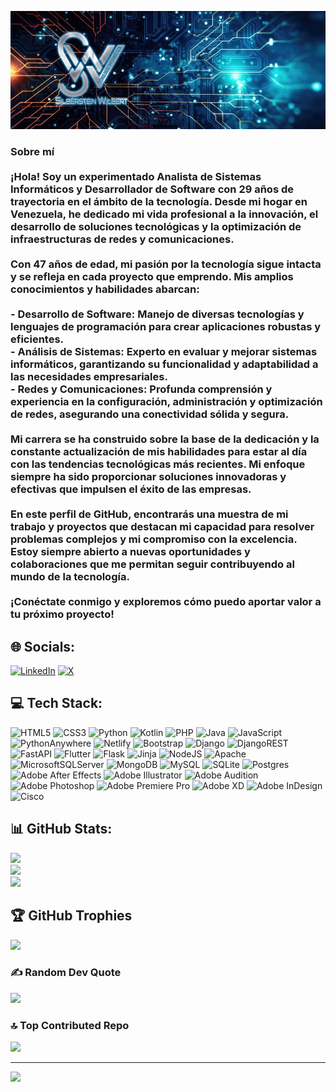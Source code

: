 ![Banner de SWG-IT, Silberstein Wilbert](banner.jpg)

### Sobre mí<br><br>¡Hola! Soy un experimentado Analista de Sistemas Informáticos y Desarrollador de Software con 29 años de trayectoria en el ámbito de la tecnología. Desde mi hogar en Venezuela, he dedicado mi vida profesional a la innovación, el desarrollo de soluciones tecnológicas y la optimización de infraestructuras de redes y comunicaciones.<br><br>Con 47 años de edad, mi pasión por la tecnología sigue intacta y se refleja en cada proyecto que emprendo. Mis amplios conocimientos y habilidades abarcan:<br><br>- **Desarrollo de Software**: Manejo de diversas tecnologías y lenguajes de programación para crear aplicaciones robustas y eficientes.<br>- **Análisis de Sistemas**: Experto en evaluar y mejorar sistemas informáticos, garantizando su funcionalidad y adaptabilidad a las necesidades empresariales.<br>- **Redes y Comunicaciones**: Profunda comprensión y experiencia en la configuración, administración y optimización de redes, asegurando una conectividad sólida y segura.<br><br>Mi carrera se ha construido sobre la base de la dedicación y la constante actualización de mis habilidades para estar al día con las tendencias tecnológicas más recientes. Mi enfoque siempre ha sido proporcionar soluciones innovadoras y efectivas que impulsen el éxito de las empresas.<br><br>En este perfil de GitHub, encontrarás una muestra de mi trabajo y proyectos que destacan mi capacidad para resolver problemas complejos y mi compromiso con la excelencia. Estoy siempre abierto a nuevas oportunidades y colaboraciones que me permitan seguir contribuyendo al mundo de la tecnología.<br><br>¡Conéctate conmigo y exploremos cómo puedo aportar valor a tu próximo proyecto!


## 🌐 Socials:
[![LinkedIn](https://img.shields.io/badge/LinkedIn-%230077B5.svg?logo=linkedin&logoColor=white)](https://linkedin.com/in/sw-it/) [![X](https://img.shields.io/badge/X-black.svg?logo=X&logoColor=white)](https://x.com/WSilberstein) 

## 💻 Tech Stack:
![HTML5](https://img.shields.io/badge/html5-%23E34F26.svg?style=plastic&logo=html5&logoColor=white) ![CSS3](https://img.shields.io/badge/css3-%231572B6.svg?style=plastic&logo=css3&logoColor=white) ![Python](https://img.shields.io/badge/python-3670A0?style=plastic&logo=python&logoColor=ffdd54) ![Kotlin](https://img.shields.io/badge/kotlin-%237F52FF.svg?style=plastic&logo=kotlin&logoColor=white) ![PHP](https://img.shields.io/badge/php-%23777BB4.svg?style=plastic&logo=php&logoColor=white) ![Java](https://img.shields.io/badge/java-%23ED8B00.svg?style=plastic&logo=openjdk&logoColor=white) ![JavaScript](https://img.shields.io/badge/javascript-%23323330.svg?style=plastic&logo=javascript&logoColor=%23F7DF1E) ![PythonAnywhere](https://img.shields.io/badge/pythonanywhere-%232F9FD7.svg?style=plastic&logo=pythonanywhere&logoColor=151515) ![Netlify](https://img.shields.io/badge/netlify-%23000000.svg?style=plastic&logo=netlify&logoColor=#00C7B7) ![Bootstrap](https://img.shields.io/badge/bootstrap-%238511FA.svg?style=plastic&logo=bootstrap&logoColor=white) ![Django](https://img.shields.io/badge/django-%23092E20.svg?style=plastic&logo=django&logoColor=white) ![DjangoREST](https://img.shields.io/badge/DJANGO-REST-ff1709?style=plastic&logo=django&logoColor=white&color=ff1709&labelColor=gray) ![FastAPI](https://img.shields.io/badge/FastAPI-005571?style=plastic&logo=fastapi) ![Flutter](https://img.shields.io/badge/Flutter-%2302569B.svg?style=plastic&logo=Flutter&logoColor=white) ![Flask](https://img.shields.io/badge/flask-%23000.svg?style=plastic&logo=flask&logoColor=white) ![Jinja](https://img.shields.io/badge/jinja-white.svg?style=plastic&logo=jinja&logoColor=black) ![NodeJS](https://img.shields.io/badge/node.js-6DA55F?style=plastic&logo=node.js&logoColor=white) ![Apache](https://img.shields.io/badge/apache-%23D42029.svg?style=plastic&logo=apache&logoColor=white) ![MicrosoftSQLServer](https://img.shields.io/badge/Microsoft%20SQL%20Server-CC2927?style=plastic&logo=microsoft%20sql%20server&logoColor=white) ![MongoDB](https://img.shields.io/badge/MongoDB-%234ea94b.svg?style=plastic&logo=mongodb&logoColor=white) ![MySQL](https://img.shields.io/badge/mysql-4479A1.svg?style=plastic&logo=mysql&logoColor=white) ![SQLite](https://img.shields.io/badge/sqlite-%2307405e.svg?style=plastic&logo=sqlite&logoColor=white) ![Postgres](https://img.shields.io/badge/postgres-%23316192.svg?style=plastic&logo=postgresql&logoColor=white) ![Adobe After Effects](https://img.shields.io/badge/Adobe%20After%20Effects-9999FF.svg?style=plastic&logo=Adobe%20After%20Effects&logoColor=white) ![Adobe Illustrator](https://img.shields.io/badge/adobe%20illustrator-%23FF9A00.svg?style=plastic&logo=adobe%20illustrator&logoColor=white) ![Adobe Audition](https://img.shields.io/badge/Adobe%20Audition-9999FF.svg?style=plastic&logo=Adobe%20Audition&logoColor=white) ![Adobe Photoshop](https://img.shields.io/badge/adobe%20photoshop-%2331A8FF.svg?style=plastic&logo=adobe%20photoshop&logoColor=white) ![Adobe Premiere Pro](https://img.shields.io/badge/Adobe%20Premiere%20Pro-9999FF.svg?style=plastic&logo=Adobe%20Premiere%20Pro&logoColor=white) ![Adobe XD](https://img.shields.io/badge/Adobe%20XD-470137?style=plastic&logo=Adobe%20XD&logoColor=#FF61F6) ![Adobe InDesign](https://img.shields.io/badge/Adobe%20InDesign-49021F?style=plastic&logo=adobeindesign&logoColor=FF3366) ![Cisco](https://img.shields.io/badge/cisco-%23049fd9.svg?style=plastic&logo=cisco&logoColor=black)
## 📊 GitHub Stats:
![](https://github-readme-stats.vercel.app/api?username=SWG-IT&theme=tokyonight&hide_border=false&include_all_commits=true&count_private=true)<br/>
![](https://github-readme-streak-stats.herokuapp.com/?user=SWG-IT&theme=tokyonight&hide_border=false)<br/>
![](https://github-readme-stats.vercel.app/api/top-langs/?username=SWG-IT&theme=tokyonight&hide_border=false&include_all_commits=true&count_private=true&layout=compact)

## 🏆 GitHub Trophies
![](https://github-profile-trophy.vercel.app/?username=SWG-IT&theme=tokyonight&no-frame=false&no-bg=true&margin-w=4)

### ✍️ Random Dev Quote
![](https://quotes-github-readme.vercel.app/api?type=horizontal&theme=tokyonight)

### 🔝 Top Contributed Repo
![](https://github-contributor-stats.vercel.app/api?username=SWG-IT&limit=5&theme=tokyonight&combine_all_yearly_contributions=true)

---
[![](https://visitcount.itsvg.in/api?id=SWG-IT&icon=0&color=0)](https://visitcount.itsvg.in)

